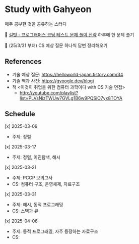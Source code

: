 # Study with Gahyeon

매주 공부한 것을 공유하는 스터디

🎯 [길벗 - 프로그래머스 코딩 테스트 문제 풀이 전략](https://github.com/gilbutITbook/080337) 하루에 한 문제 풀기

🎯 (25/3/31 부터) CS 예상 질문 하나씩 답변 정리해오기

## References
- 기술 예상 질문: https://helloworld-japan.tistory.com/34
- 기술 백과 사전: https://gyoogle.dev/blog/
- 책 <이것이 취업을 위한 컴퓨터 과학이다 with CS 기술 면접>
  - http://youtube.com/playlist?list=PLVsNizTWUw7GVLg1B6w9PQSiO7yx8TOYA


## Schedule
[x] 2025-03-09 
- 주제: 정렬

[x] 2025-03-17 
- 주제: 정렬, 이진탐색, 해시

[x] 2025-03-21
- 주제: PCCP 모의고사
- CS: 컴퓨터 구조, 운영체제, 자료구조

[x] 2025-03-31
- 주제: 해시, 동적 프로그래밍
- CS: 스택과 큐

[x] 2025-04-06
- 주제: 동적 프로그래밍, 자주 등장하는 자료구조
- CS: 
